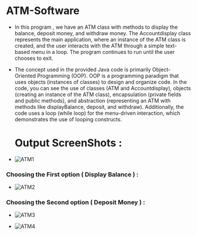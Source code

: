 # ATM-Software
- In this program , we have an ATM class with methods to display the balance, deposit money, and withdraw money. The Accountdisplay class represents the main application, where an instance of the ATM class is created, and the user interacts with the ATM through a simple text-based menu in a loop. The program continues to run until the user chooses to exit.
- The concept used in the provided Java code is primarily Object-Oriented Programming (OOP). OOP is a programming paradigm that uses objects (instances of classes) to design and organize code. In the code, you can see the use of classes (ATM and Accountdisplay), objects (creating an instance of the ATM class), encapsulation (private fields and public methods), and abstraction (representing an ATM with methods like displayBalance, deposit, and withdraw). Additionally, the code uses a loop (while loop) for the menu-driven interaction, which demonstrates the use of looping constructs.

  # Output ScreenShots :
  

- ![ATM1](https://github.com/Manojdhinakar/Web-Page-Creation/assets/76801009/2adc1e0d-3980-4524-8af2-0ccf193aa402)
 ### Choosing the First option ( Display Balance ) :
- ![ATM2](https://github.com/Manojdhinakar/Web-Page-Creation/assets/76801009/07941dc4-6913-493c-8c96-9a6de3ce2060)
### Choosing the Second option ( Deposit Money ) :
- ![ATM3](https://github.com/Manojdhinakar/Web-Page-Creation/assets/76801009/d9c7545b-ba3a-4596-8c3f-3497cefea5c0)

- ![ATM4](https://github.com/Manojdhinakar/Web-Page-Creation/assets/76801009/1965a570-5fa6-4c79-acfb-beb0c47c0dd2)
